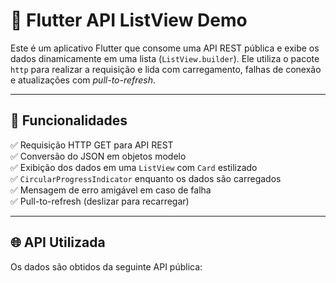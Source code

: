 # 📱 Flutter API ListView Demo

Este é um aplicativo Flutter que consome uma API REST pública e exibe os dados dinamicamente em uma lista (`ListView.builder`). Ele utiliza o pacote `http` para realizar a requisição e lida com carregamento, falhas de conexão e atualizações com *pull-to-refresh*.

---

## 🚀 Funcionalidades

✅ Requisição HTTP GET para API REST  
✅ Conversão do JSON em objetos modelo  
✅ Exibição dos dados em uma `ListView` com `Card` estilizado  
✅ `CircularProgressIndicator` enquanto os dados são carregados  
✅ Mensagem de erro amigável em caso de falha  
✅ Pull-to-refresh (deslizar para recarregar)

---

## 🌐 API Utilizada

Os dados são obtidos da seguinte API pública:

